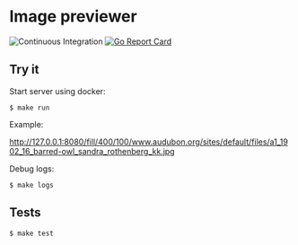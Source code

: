 # Image previewer

![Continuous Integration](https://github.com/eglebov-otus/final_project/workflows/CI/badge.svg)
[![Go Report Card](https://goreportcard.com/badge/github.com/eglebov-otus/final_project)](https://goreportcard.com/report/github.com/eglebov-otus/final_project)

Try it
---

Start server using docker:
```
$ make run
```

Example: 

http://127.0.0.1:8080/fill/400/100/www.audubon.org/sites/default/files/a1_1902_16_barred-owl_sandra_rothenberg_kk.jpg

Debug logs:

```
$ make logs
```


Tests
---

```
$ make test
```